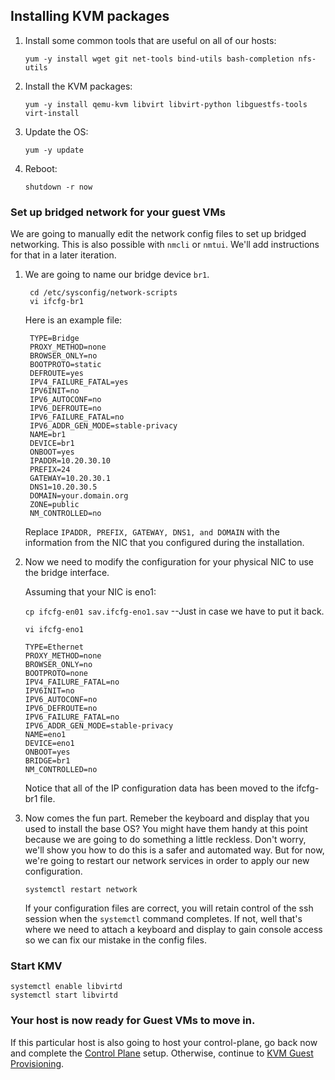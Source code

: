 ## Installing KVM packages

1. Install some common tools that are useful on all of our hosts:

   ```
   yum -y install wget git net-tools bind-utils bash-completion nfs-utils
   ```

1. Install the KVM packages:

   ```
   yum -y install qemu-kvm libvirt libvirt-python libguestfs-tools virt-install
   ```

1. Update the OS:

   ```
   yum -y update
   ```

1. Reboot:

   ```
   shutdown -r now
   ```

### Set up bridged network for your guest VMs

We are going to manually edit the network config files to set up bridged networking.  This is also possible with `nmcli` or `nmtui`.  We'll add instructions for that in a later iteration.

1. We are going to name our bridge device `br1`.

        cd /etc/sysconfig/network-scripts
        vi ifcfg-br1

    Here is an example file:

        TYPE=Bridge
        PROXY_METHOD=none
        BROWSER_ONLY=no
        BOOTPROTO=static
        DEFROUTE=yes
        IPV4_FAILURE_FATAL=yes
        IPV6INIT=no
        IPV6_AUTOCONF=no
        IPV6_DEFROUTE=no
        IPV6_FAILURE_FATAL=no
        IPV6_ADDR_GEN_MODE=stable-privacy
        NAME=br1
        DEVICE=br1
        ONBOOT=yes
        IPADDR=10.20.30.10 
        PREFIX=24
        GATEWAY=10.20.30.1
        DNS1=10.20.30.5
        DOMAIN=your.domain.org
        ZONE=public
        NM_CONTROLLED=no

   Replace `IPADDR, PREFIX, GATEWAY, DNS1, and DOMAIN` with the information from the NIC that you configured during the installation.

1. Now we need to modify the configuration for your physical NIC to use the bridge interface.

    Assuming that your NIC is eno1:

    `cp ifcfg-en01 sav.ifcfg-eno1.sav` --Just in case we have to put it back.

    `vi ifcfg-eno1`

   ```
   TYPE=Ethernet
   PROXY_METHOD=none
   BROWSER_ONLY=no
   BOOTPROTO=none
   IPV4_FAILURE_FATAL=no
   IPV6INIT=no
   IPV6_AUTOCONF=no
   IPV6_DEFROUTE=no
   IPV6_FAILURE_FATAL=no
   IPV6_ADDR_GEN_MODE=stable-privacy
   NAME=eno1
   DEVICE=eno1
   ONBOOT=yes
   BRIDGE=br1
   NM_CONTROLLED=no
   ```
   
    Notice that all of the IP configuration data has been moved to the ifcfg-br1 file.

1. Now comes the fun part.  Remeber the keyboard and display that you used to install the base OS?  You might have them handy at this point because we are going to do something a little reckless.  Don't worry, we'll show you how to do this is a safer and automated way.  But for now, we're going to restart our network services in order to apply our new configuration.

   ```
   systemctl restart network
   ```

    If your configuration files are correct, you will retain control of the ssh session when the `systemctl` command completes.  If not, well that's where we need to attach a keyboard and display to gain console access so we can fix our mistake in the config files.

### Start KMV

```
systemctl enable libvirtd
systemctl start libvirtd
```

### Your host is now ready for Guest VMs to move in.

If this particular host is also going to host your control-plane, go back now and complete the [Control Plane](Control_Plane/README.md) setup.  Otherwise, continue to [KVM Guest Provisioning](Provision_Guest_Nodes/README.md).
